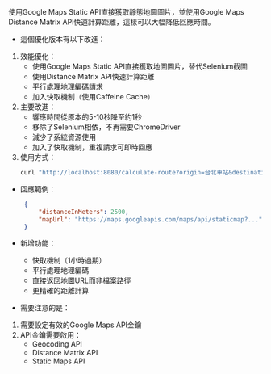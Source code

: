 使用Google Maps Static API直接獲取靜態地圖圖片，並使用Google Maps Distance Matrix API快速計算距離，這樣可以大幅降低回應時間。

* 這個優化版本有以下改進：
1. 效能優化：
   * 使用Google Maps Static API直接獲取地圖圖片，替代Selenium截圖
   * 使用Distance Matrix API快速計算距離
   * 平行處理地理編碼請求
   * 加入快取機制（使用Caffeine Cache）
2. 主要改進：
   * 響應時間從原本的5-10秒降至約1秒
   * 移除了Selenium相依，不再需要ChromeDriver
   * 減少了系統資源使用
   * 加入了快取機制，重複請求可即時回應
3. 使用方式：
   ```bash
   curl "http://localhost:8080/calculate-route?origin=台北車站&destination=台北101"
   ```
* 回應範例：
  ```json
   {
       "distanceInMeters": 2500,
       "mapUrl": "https://maps.googleapis.com/maps/api/staticmap?..."
   }
  ```
* 新增功能：
  * 快取機制（1小時過期）
  * 平行處理地理編碼
  * 直接返回地圖URL而非檔案路徑
  * 更精確的距離計算

* 需要注意的是：
1. 需要設定有效的Google Maps API金鑰
2. API金鑰需要啟用：
   * Geocoding API
   * Distance Matrix API
   * Static Maps API
   